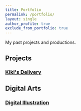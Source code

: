 ```yaml
---
title: Portfolio
permalink: /portfolio/
layout: single
author_profile: true
exclude_from_portfolio: true
---
```


My past projects and productions.

## Projects
### [Kiki's Delivery](https://leezehao.github.io/portfolio/kikis-delivery/)
    
## Digital Arts
### [Digital Illustration](https://leezehao.github.io/portfolio/digital-illustration/)


